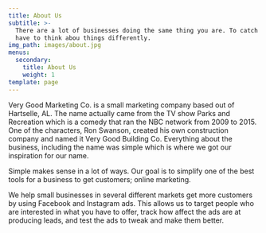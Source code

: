 ```yaml
---
title: About Us
subtitle: >-
  There are a lot of businesses doing the same thing you are. To catch attention you
  have to think abou things differently.
img_path: images/about.jpg
menus:
  secondary:
    title: About Us
    weight: 1
template: page
---
```


Very Good Marketing Co. is a small marketing company based out of Hartselle, AL. The name
actually came from the TV show Parks and Recreation which is a comedy that ran the NBC
network from 2009 to 2015. One of the characters, Ron Swanson, created his own
construction company and named it Very Good Building Co. Everything about the business,
including the name was simple which is where we got our inspiration for our name.

Simple makes sense in a lot of ways. Our goal is to simplify one of the best tools for a
business to get customers; online marketing.

We help small businesses in several different markets get more customers by using Facebook
and Instagram ads. This allows us to target people who are interested in what you have to
offer, track how affect the ads are at producing leads, and test the ads to tweak and make
them better.
